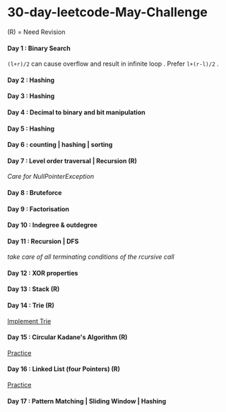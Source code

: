 # 30-day-leetcode-May-Challenge
(R) = Need Revision
#### Day 1 : Binary Search
`(l+r)/2` can cause overflow and result in infinite loop . Prefer  `l+(r-l)/2` .
#### Day 2 : Hashing
#### Day 3 : Hashing
#### Day 4 : Decimal to binary and bit manipulation
#### Day 5 : Hashing
#### Day 6 : counting | hashing | sorting
#### Day 7 : Level order traversal | Recursion (R)
_Care for NullPointerException_
#### Day 8 : Bruteforce
#### Day 9 : Factorisation
#### Day 10 : Indegree & outdegree 
#### Day 11 : Recursion | DFS 
_take care of all terminating conditions of the rcursive call_
#### Day 12 : XOR properties
#### Day 13 : Stack (R)
#### Day 14 : Trie (R)
[Implement Trie](https://leetcode.com/problems/implement-trie-prefix-tree/)
#### Day 15 : Circular Kadane's Algorithm (R)
[Practice](https://leetcode.com/problems/maximum-sum-circular-subarray/)
#### Day 16 : Linked List (four Pointers) (R)
[Practice](https://leetcode.com/problems/odd-even-linked-list/)
#### Day 17 : Pattern Matching | Sliding Window | Hashing
